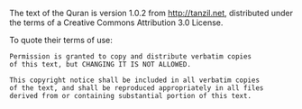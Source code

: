 The text of the Quran is version 1.0.2 from <http://tanzil.net>, distributed under the terms of a Creative Commons Attribution 3.0 License.

To quote their terms of use:

    Permission is granted to copy and distribute verbatim copies
    of this text, but CHANGING IT IS NOT ALLOWED.

    This copyright notice shall be included in all verbatim copies
    of the text, and shall be reproduced appropriately in all files
    derived from or containing substantial portion of this text.
